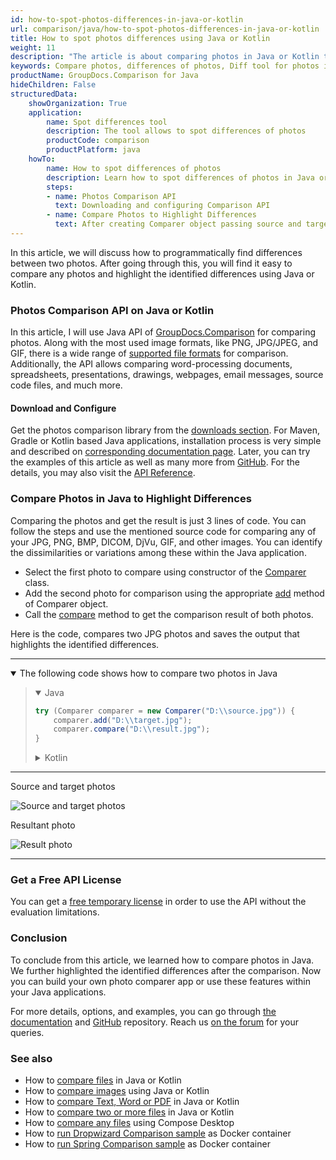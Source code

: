 ```yaml
---
id: how-to-spot-photos-differences-in-java-or-kotlin
url: comparison/java/how-to-spot-photos-differences-in-java-or-kotlin
title: How to spot photos differences using Java or Kotlin
weight: 11
description: "The article is about comparing photos in Java or Kotlin to spot the differences using comparison API"
keywords: Compare photos, differences of photos, Diff tool for photos in Java, Kotlin
productName: GroupDocs.Comparison for Java
hideChildren: False
structuredData:
    showOrganization: True
    application:
        name: Spot differences tool
        description: The tool allows to spot differences of photos
        productCode: comparison
        productPlatform: java
    howTo:
        name: How to spot differences of photos
        description: Learn how to spot differences of photos in Java or Kotlin project
        steps:
        - name: Photos Comparison API
          text: Downloading and configuring Comparison API
        - name: Compare Photos to Highlight Differences
          text: After creating Comparer object passing source and target photos just call special method to get result document
---
```


In this article, we will discuss how to programmatically find differences between two photos. After going through this, you will find it easy to compare any photos and highlight the identified differences using Java or Kotlin.

### Photos Comparison API on Java or Kotlin

In this article, I will use Java API of [GroupDocs.Comparison](https://products.groupdocs.com/comparison) for comparing photos. Along with the most used image formats, like PNG, JPG/JPEG, and GIF, there is a wide range of [supported file formats](/comparison/java/supported-document-formats/) for comparison. Additionally, the API allows comparing word-processing documents, spreadsheets, presentations, drawings, webpages, email messages, source code files, and much more.

#### Download and Configure

Get the photos comparison library from the [downloads section](https://downloads.groupdocs.com/comparison/java). For Maven, Gradle or Kotlin based Java applications, installation process is very simple and described on [corresponding documentation page](comparison/java/installation). Later, you can try the examples of this article as well as many more from [GitHub](https://github.com/groupdocs-comparison). For the details, you may also visit the [API Reference](https://apireference.groupdocs.com/comparison/java).

### Compare Photos in Java to Highlight Differences

Comparing the photos and get the result is just 3 lines of code. You can follow the steps and use the mentioned source code for comparing any of your JPG, PNG, BMP, DICOM, DjVu, GIF, and other images. You can identify the dissimilarities or variations among these within the Java application.

* Select the first photo to compare using constructor of the [Comparer](https://apireference.groupdocs.com/comparison/java/com.groupdocs.comparison/Comparer) class.
* Add the second photo for comparison using the appropriate [add](https://apireference.groupdocs.com/comparison/java/com.groupdocs.comparison/Comparer#add(java.io.InputStream...)) method of Comparer object.
* Call the [compare](https://apireference.groupdocs.com/comparison/java/com.groupdocs.comparison/Comparer#compare(java.io.OutputStream)) method to get the comparison result of both photos.

Here is the code, compares two JPG photos and saves the output that highlights the identified differences.

---

<details open><summary>The following code shows how to compare two photos in Java</summary><blockquote>
<details open><summary>Java</summary>

```java
try (Comparer comparer = new Comparer("D:\\source.jpg")) {
    comparer.add("D:\\target.jpg");
    comparer.compare("D:\\result.jpg");
}
```

</details>

<details><summary>Kotlin</summary>

```kotlin
Comparer("D:\\source.jpg").use { comparer ->
    comparer.add("D:\\target.jpg")
    comparer.compare("D:\\result.jpg")
}
```

</details>
</blockquote></details>

---

Source and target photos

![Source and target photos](comparison/java/images/how-to-spot-photos-differences-in-java-or-kotlin-source.jpg)

Resultant photo

![Result photo](comparison/java/images/how-to-spot-photos-differences-in-java-or-kotlin-result.jpg)

---

### Get a Free API License

You can get a [free temporary license](https://purchase.groupdocs.com/temporary-license) in order to use the API without the evaluation limitations.

### Conclusion

To conclude from this article, we learned how to compare photos in Java. We further highlighted the identified differences after the comparison. Now you can build your own photo comparer app or use these features within your Java applications.

For more details, options, and examples, you can go through [the documentation](/comparison/java/getting-started/) and [GitHub](https://github.com/groupdocs-comparison) repository. Reach us [on the forum](https://forum.groupdocs.com/) for your queries.

### See also

* How to [compare files](/comparison/java/how-to-compare-files-in-java-or-kotlin) in Java or Kotlin
* How to [compare images](/comparison/java/how-to-compare-images-using-java-or-kotlin) using Java or Kotlin
* How to [compare Text, Word or PDF](/comparison/java/how-to-compare-text-word-pdf-in-java-or-kotlin) in Java or Kotlin
* How to [compare two or more files](/comparison/java/how-to-compare-two-or-more-files-in-java-or-kotlin) in Java or Kotlin
* How to [compare any files](/comparison/java/how-to-compare-any-files-using-compose-desktop) using Compose Desktop
* How to [run Dropwizard Comparison sample](comparison/java/how-to-run-dropwizard-comparison-sample-using-docker) as Docker container
* How to [run Spring Comparison sample](comparison/java/how-to-run-spring-comparison-sample-using-docker) as Docker container
